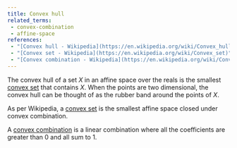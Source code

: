 ```yaml
---
title: Convex hull
related_terms:
 - convex-combination
 - affine-space
references:
 - "[Convex hull - Wikipedia](https://en.wikipedia.org/wiki/Convex_hull)"
 - "[Convex set - Wikipedia](https://en.wikipedia.org/wiki/Convex_set)"
 - "[Convex combination - Wikipedia](https://en.wikipedia.org/wiki/Convex_combination)"
---
```

The convex hull of a set $X$ in an affine space over the reals is the smallest
[convex set][1] that contains $X$. When the points are two dimensional,
the convex hull can be thought of as the rubber band around the points of $X$.

As per Wikipedia, a [convex set][1] is the smallest affine space
closed under convex combination.

A [convex combination][2] is a linear combination where
all the coefficients are greater than 0 and all sum to 1.

[1]: https://en.wikipedia.org/wiki/Convex_set
[2]: /terms/convex-combination/